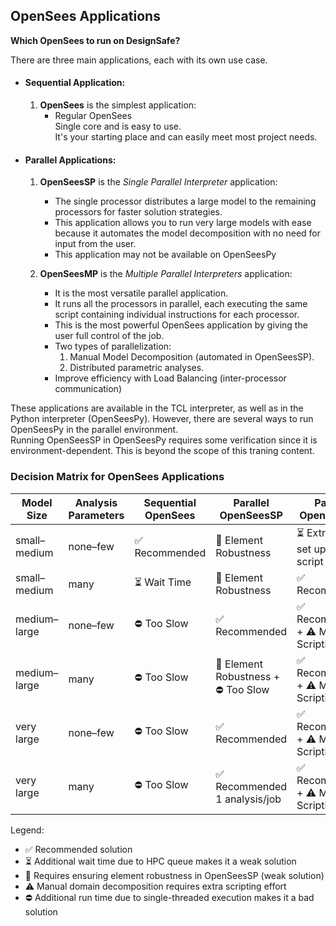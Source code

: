 ## OpenSees Applications
**Which OpenSees to run on DesignSafe?**

There are three main applications, each with its own use case.
* #### Sequential Application:
  1. **OpenSees** is the simplest application:
     - Regular OpenSees  
       Single core and is easy to use.  
       It's your starting place and can easily meet most project needs.

* #### Parallel Applications:
  1. **OpenSeesSP** is the *Single Parallel Interpreter* application:
     - The single processor distributes a large model to the remaining processors for faster solution strategies.
     - This application allows you to run very large models with ease because it automates the model decomposition with no need for input from the user.
     - This application may not be available on OpenSeesPy

  2. **OpenSeesMP** is the *Multiple Parallel Interpreters* application:
     - It is the most versatile parallel application.
     - It runs all the processors in parallel, each executing the same script containing individual instructions for each processor.
     - This is the most powerful OpenSees application by giving the user full control of the job.
     - Two types of parallelization:
       1. Manual Model Decomposition (automated in OpenSeesSP).
       2. Distributed parametric analyses.
     - Improve efficiency with Load Balancing (inter-processor communication)

These applications are available in the TCL interpreter, as well as in the Python interpreter (OpenSeesPy). However, there are several ways to run OpenSeesPy in the parallel environment. <br>
Running OpenSeesSP in OpenSeesPy requires some verification since it is environment-dependent. This is beyond the scope of this traning content.

### Decision Matrix for OpenSees Applications


| Model Size     | Analysis Parameters | Sequential OpenSees          | Parallel OpenSeesSP                           | Parallel OpenSeesMP                             |
|----------------|---------------------|-------------------------------|------------------------------------------------|--------------------------------------------------|
| small–medium   | none–few            | ✅ Recommended                | 🚩 Element Robustness                      | ⏳ Extra time to set up the script             |
| small–medium   | many                | ⏳ Wait Time                   | 🚩 Element Robustness                      | ✅ Recommended                                    |
| medium–large   | none–few            | ⛔ Too Slow                   | ✅ Recommended                                  | ✅ Recommended + ⚠️ Manual Scripting              |
| medium–large   | many                | ⛔ Too Slow                   | 🚩 Element Robustness + ⛔ Too Slow             | ✅ Recommended + ⚠️ Manual Scripting              |
| very large     | none–few            | ⛔ Too Slow                   | ✅ Recommended                                  | ✅ Recommended + ⚠️ Manual Scripting              |
| very large     | many                | ⛔ Too Slow                   | ✅ Recommended 1 analysis/job                           | ✅ Recommended + ⚠️ Manual Scripting              |

Legend:
- ✅ Recommended solution  
- ⏳ Additional wait time due to HPC queue makes it a weak solution  
- 🚩 Requires ensuring element robustness in OpenSeesSP (weak solution)  
- ⚠️ Manual domain decomposition requires extra scripting effort  
- ⛔ Additional run time due to single-threaded execution makes it a bad solution  